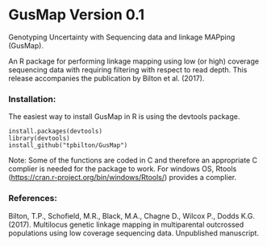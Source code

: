 # GusMap Version 0.1

Genotyping Uncertainty with Sequencing data and linkage MAPping (GusMap).

An R package for performing linkage mapping using low (or high) coverage sequencing data with requiring filtering with respect to read depth. This release accompanies the publication by Bilton et al. (2017).  

### Installation:

The easiest way to install GusMap in R is using the devtools package.

```
install.packages(devtools)
library(devtools)
install_github("tpbilton/GusMap")
```

Note: Some of the functions are coded in C and therefore an appropriate C complier is needed for the package to work. For windows OS, Rtools (https://cran.r-project.org/bin/windows/Rtools/) provides a complier. 

### References:

Bilton, T.P., Schofield, M.R., Black, M.A., Chagne D., Wilcox P., Dodds K.G. (2017). Multilocus genetic linkage mapping in multiparental outcrossed populations using low coverage sequencing data. Unpublished manuscript.

